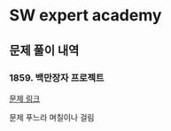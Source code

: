 # SW expert academy

## 문제 풀이 내역

### 1859. 백만장자 프로젝트

[문제 링크](https://www.swexpertacademy.com/main/code/problem/problemDetail.do?contestProbId=AV5LrsUaDxcDFAXc&categoryId=AV5LrsUaDxcDFAXc&categoryType=CODE)

문제 푸느라 며칠이나 걸림

